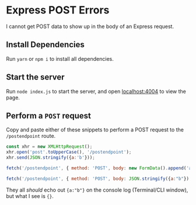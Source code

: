 # Express POST Errors

I cannot get POST data to show up in the body of an Express request.

## Install Dependencies

Run `yarn` or `npm i` to install all dependencies.

## Start the server

Run `node index.js` to start the server, and open [localhost:4004](//localhost:4004) to view the page.

## Perform a `POST` request

Copy and paste either of these snippets to perform a POST request to the `/postendpoint` route.

```javascript
const xhr = new XMLHttpRequest();
xhr.open('post'.toUpperCase(), '/postendpoint');
xhr.send(JSON.stringify({a:'b'}));

fetch('/postendpoint', { method: 'POST', body: new FormData().append('a','b') })

fetch('/postendpoint', { method: 'POST', body: JSON.stringify({a:"b"}) })
```

They all *should* echo out `{a:"b"}` on the console log (Terminal/CLI window), but what I see is `{}`.